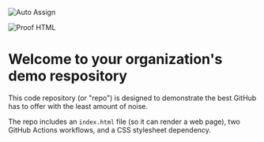 ![Auto Assign](https://github.com/future-past-program/demo-repository/actions/workflows/auto-assign.yml/badge.svg)

![Proof HTML](https://github.com/future-past-program/demo-repository/actions/workflows/proof-html.yml/badge.svg)

# Welcome to your organization's demo respository
This code repository (or "repo") is designed to demonstrate the best GitHub has to offer with the least amount of noise.

The repo includes an `index.html` file (so it can render a web page), two GitHub Actions workflows, and a CSS stylesheet dependency.
